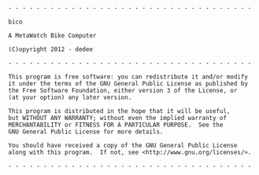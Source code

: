	
	- - - - - - - - - - - - - - - - - - - - - - - - - - - - - - - - - - - 
	
	bico
	
	A MetaWatch Bike Computer
	
	(C)opyright 2012 - dedee

	- - - - - - - - - - - - - - - - - - - - - - - - - - - - - - - - - - - 
	
	This program is free software: you can redistribute it and/or modify
    it under the terms of the GNU General Public License as published by
    the Free Software Foundation, either version 3 of the License, or
    (at your option) any later version.

    This program is distributed in the hope that it will be useful,
    but WITHOUT ANY WARRANTY; without even the implied warranty of
    MERCHANTABILITY or FITNESS FOR A PARTICULAR PURPOSE.  See the
    GNU General Public License for more details.

    You should have received a copy of the GNU General Public License
    along with this program.  If not, see <http://www.gnu.org/licenses/>.
   
	- - - - - - - - - - - - - - - - - - - - - - - - - - - - - - - - - - - 
    
    